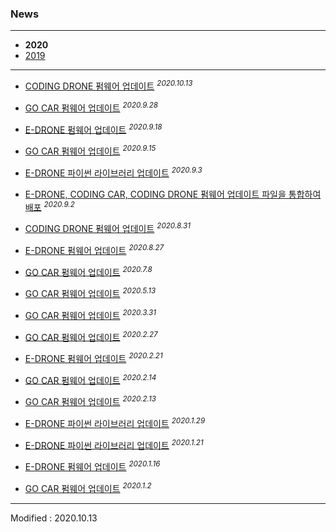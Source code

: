 ### News

---

- **2020**
- [2019](../2019/)

---

- <a href="/documents/kr/products/coding_drone/log/updates/firmware/#heading-20201013">CODING DRONE 펌웨어 업데이트</a> <sup><i>2020.10.13</i></sup><br>

- <a href="/documents/kr/products/e_drive/log/updates/firmware/#heading-2020928">GO CAR 펌웨어 업데이트</a> <sup><i>2020.9.28</i></sup><br>

- <a href="/documents/kr/products/e_drone/log/updates/firmware/#heading-2020918">E-DRONE 펌웨어 업데이트</a> <sup><i>2020.9.18</i></sup><br>

- <a href="/documents/kr/products/e_drive/log/updates/firmware/#heading-2020915">GO CAR 펌웨어 업데이트</a> <sup><i>2020.9.15</i></sup><br>

- <a href="/documents/kr/products/e_drone/#Python">E-DRONE 파이썬 라이브러리 업데이트</a> <sup><i>2020.9.3</i></sup><br>

- <a href="https://drive.google.com/file/d/1MuDs2D2BXMRhCa9VdTC_WrRIm0YV2TVO/view?usp=sharing">E-DRONE, CODING CAR, CODING DRONE 펌웨어 업데이트 파일을 통합하여 배포</a> <sup><i>2020.9.2</i></sup><br>

- <a href="/documents/kr/products/coding_drone/log/updates/firmware/#heading-2020831">CODING DRONE 펌웨어 업데이트</a> <sup><i>2020.8.31</i></sup><br>

- <a href="/documents/kr/products/e_drone/log/updates/firmware/#heading-2020827">E-DRONE 펌웨어 업데이트</a> <sup><i>2020.8.27</i></sup><br>

- <a href="/documents/kr/products/e_drive/log/updates/firmware/#heading-202078">GO CAR 펌웨어 업데이트</a> <sup><i>2020.7.8</i></sup><br>

- <a href="/documents/kr/products/e_drive/log/updates/firmware/#heading-2020513">GO CAR 펌웨어 업데이트</a> <sup><i>2020.5.13</i></sup><br>

- <a href="/documents/kr/products/e_drive/log/updates/firmware/#heading-2020331">GO CAR 펌웨어 업데이트</a> <sup><i>2020.3.31</i></sup><br>

- <a href="/documents/kr/products/e_drive/log/updates/firmware/#heading-2020227">GO CAR 펌웨어 업데이트</a> <sup><i>2020.2.27</i></sup><br>

- <a href="/documents/kr/products/e_drone/log/updates/firmware/#heading-2020221">E-DRONE 펌웨어 업데이트</a> <sup><i>2020.2.21</i></sup><br>

- <a href="/documents/kr/products/e_drive/log/updates/firmware/#heading-2020214">GO CAR 펌웨어 업데이트</a> <sup><i>2020.2.14</i></sup><br>

- <a href="/documents/kr/products/e_drive/log/updates/firmware/#heading-2020213">GO CAR 펌웨어 업데이트</a> <sup><i>2020.2.13</i></sup><br>

- <a href="/documents/kr/products/e_drone/#Python">E-DRONE 파이썬 라이브러리 업데이트</a> <sup><i>2020.1.29</i></sup><br>

- <a href="/documents/kr/products/e_drone/#Python">E-DRONE 파이썬 라이브러리 업데이트</a> <sup><i>2020.1.21</i></sup><br>

- <a href="/documents/kr/products/e_drone/log/updates/firmware/#heading-2020116">E-DRONE 펌웨어 업데이트</a> <sup><i>2020.1.16</i></sup><br>

- <a href="/documents/kr/products/e_drive/log/updates/firmware/#heading-202012">GO CAR 펌웨어 업데이트</a> <sup><i>2020.1.2</i></sup><br>

---


Modified : 2020.10.13
